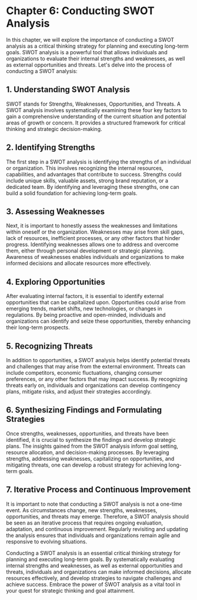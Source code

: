 Chapter 6: Conducting SWOT Analysis
===================================

In this chapter, we will explore the importance of conducting a SWOT analysis as a critical thinking strategy for planning and executing long-term goals. SWOT analysis is a powerful tool that allows individuals and organizations to evaluate their internal strengths and weaknesses, as well as external opportunities and threats. Let's delve into the process of conducting a SWOT analysis:

**1. Understanding SWOT Analysis**
----------------------------------

SWOT stands for Strengths, Weaknesses, Opportunities, and Threats. A SWOT analysis involves systematically examining these four key factors to gain a comprehensive understanding of the current situation and potential areas of growth or concern. It provides a structured framework for critical thinking and strategic decision-making.

**2. Identifying Strengths**
----------------------------

The first step in a SWOT analysis is identifying the strengths of an individual or organization. This involves recognizing the internal resources, capabilities, and advantages that contribute to success. Strengths could include unique skills, valuable assets, strong brand reputation, or a dedicated team. By identifying and leveraging these strengths, one can build a solid foundation for achieving long-term goals.

**3. Assessing Weaknesses**
---------------------------

Next, it is important to honestly assess the weaknesses and limitations within oneself or the organization. Weaknesses may arise from skill gaps, lack of resources, inefficient processes, or any other factors that hinder progress. Identifying weaknesses allows one to address and overcome them, either through personal development or strategic planning. Awareness of weaknesses enables individuals and organizations to make informed decisions and allocate resources more effectively.

**4. Exploring Opportunities**
------------------------------

After evaluating internal factors, it is essential to identify external opportunities that can be capitalized upon. Opportunities could arise from emerging trends, market shifts, new technologies, or changes in regulations. By being proactive and open-minded, individuals and organizations can identify and seize these opportunities, thereby enhancing their long-term prospects.

**5. Recognizing Threats**
--------------------------

In addition to opportunities, a SWOT analysis helps identify potential threats and challenges that may arise from the external environment. Threats can include competitors, economic fluctuations, changing consumer preferences, or any other factors that may impact success. By recognizing threats early on, individuals and organizations can develop contingency plans, mitigate risks, and adjust their strategies accordingly.

**6. Synthesizing Findings and Formulating Strategies**
-------------------------------------------------------

Once strengths, weaknesses, opportunities, and threats have been identified, it is crucial to synthesize the findings and develop strategic plans. The insights gained from the SWOT analysis inform goal setting, resource allocation, and decision-making processes. By leveraging strengths, addressing weaknesses, capitalizing on opportunities, and mitigating threats, one can develop a robust strategy for achieving long-term goals.

**7. Iterative Process and Continuous Improvement**
---------------------------------------------------

It is important to note that conducting a SWOT analysis is not a one-time event. As circumstances change, new strengths, weaknesses, opportunities, and threats may emerge. Therefore, a SWOT analysis should be seen as an iterative process that requires ongoing evaluation, adaptation, and continuous improvement. Regularly revisiting and updating the analysis ensures that individuals and organizations remain agile and responsive to evolving situations.

Conducting a SWOT analysis is an essential critical thinking strategy for planning and executing long-term goals. By systematically evaluating internal strengths and weaknesses, as well as external opportunities and threats, individuals and organizations can make informed decisions, allocate resources effectively, and develop strategies to navigate challenges and achieve success. Embrace the power of SWOT analysis as a vital tool in your quest for strategic thinking and goal attainment.
